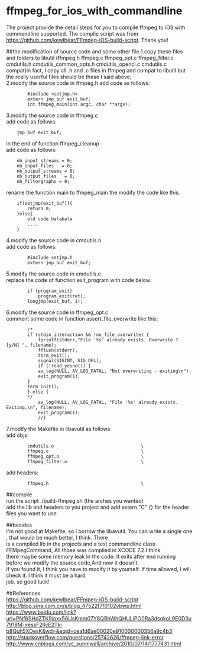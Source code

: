 # ffmpeg_for_ios_with_commandline
The project provide the detail steps for you to compile ffmpeg to iOS with commendline supported. The complie script was from https://github.com/kewlbear/FFmpeg-iOS-build-script. Thank you!

##the modification of source code and some other file
1.copy these files and folders to libutil (ffmpeg.h ffmpeg.c ffmpeg_opt.c ffmpeg_filter.c cmdutils.h cmdutils_common_opts.h cmdutils_opencl.c cmdutils.c compat)in fact, I copy all .h and .c files in ffmpeg and compat to libutil but the really userful files should be these I said above;   
2.modify the source code in ffmpeg.h
		   add code as follows: 
		   
		    #include <setjmp.h>   
			extern jmp_buf exit_buf;   
			int ffmpeg_main(int argc, char **argv);   
		
3.modify the source code in ffmpeg.c   
	add code as follows:   
			
		jmp_buf exit_buf;   
		   
in the end of function ffmpeg_cleanup   
add code as follows:   
		
		nb_input_streams = 0;   
		nb_input_files   = 0;   
		nb_output_streams = 0;   
		nb_output_files   = 0;   
		nb_filtergraphs = 0;   
		   
rename the function main to ffmpeg_main the modify the code like this:   
		
		if(setjmp(exit_buf)){   
			return 0;   
		}else{   
			old code balabala   
			....   
		} 

4.modify the source code in cmdutils.h   
	add code as follows:   
			
			#include setjmp.h   
			extern jmp_buf exit_buf;   
		
5.modify the source code in cmdutils.c   
	replace the code of function exit_program with code below:   
			
			if (program_exit)   
				program_exit(ret);   
			longjmp(exit_buf, 1);   
		
6.modify the source code in ffmpeg_opt.c   
	comment some code in function assert_file_overwrite like this:      
			
			/*   
			if (stdin_interaction && !no_file_overwrite) {   
				fprintf(stderr,"File '%s' already exists. Overwrite ? [y/N] ", filename);   
				fflush(stderr);   
				term_exit();   
				signal(SIGINT, SIG_DFL);   
				if (!read_yesno()) {   
				av_log(NULL, AV_LOG_FATAL, "Not overwriting - exiting\n");   
				exit_program(1);   
			}   
			term_init();   
			} else {  
			*/   
          		av_log(NULL, AV_LOG_FATAL, "File '%s' already exists. Exiting.\n", filename);   
          		exit_program(1);   
        		//}   
        
7.modify the Makefile in libavutil as follows   
	add objs:  
			 
			cmdutils.o                                 \   
			ffmpeg.o                                   \   
			ffmpeg_opt.o                               \   
			ffmpeg_filter.o                            \  
					
add headers:  
			 
			ffmpeg.h                                   \   
		
##compile   
	run the script ./build-ffmpeg.sh (the arches you wanted)   
	add the lib and headers to you project and add extern "C" {} for the header files you want to use   
	   
##besides   
	I'm not good at Makefile, so I borrow the libavutil. You can write a single one , that would be much better, I think. There   
	is a compiled lib in the projects and a test commandline class FFMpegCommand, All those was compiled in XCODE 7.2.I think     
	there maybe some memory leak in the code. It exits after end running before we modify the source code,And now it doesn't.    
	If you found it, I think you have to modify it by yourself. If time allowed, I will check it. I think it must be a hard    
	job. so good luck!

##References   
https://github.com/kewlbear/FFmpeg-iOS-build-script   
http://blog.sina.com.cn/s/blog_47522f7f0102vbwp.html   
https://www.baidu.com/link?url=PNf6SHdZTK9ipxx56UsKmm07Y8QBhWhQHULiPO0Ra3dsqkoL9E0D3u7918M-iressF2IlyE2Tk-b8Quh5XDesK&wd=&eqid=cea1d6ae00020e910000000356a9c4b3   
http://stackoverflow.com/questions/25742626/ffmpeg-link-error   
http://www.cnblogs.com/yc_sunniwell/archive/2010/07/14/1777431.html


